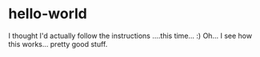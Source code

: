 # hello-world
I thought I'd actually follow the instructions ....this time...  :)
Oh... I see how this works...  pretty good stuff.
